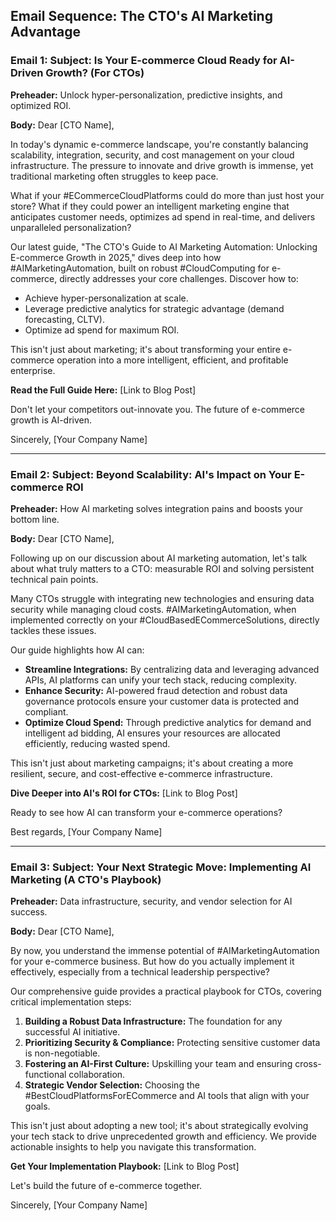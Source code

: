 ## Email Sequence: The CTO's AI Marketing Advantage

### Email 1: Subject: Is Your E-commerce Cloud Ready for AI-Driven Growth? (For CTOs)

**Preheader:** Unlock hyper-personalization, predictive insights, and optimized ROI.

**Body:**
Dear [CTO Name],

In today's dynamic e-commerce landscape, you're constantly balancing scalability, integration, security, and cost management on your cloud infrastructure. The pressure to innovate and drive growth is immense, yet traditional marketing often struggles to keep pace.

What if your #ECommerceCloudPlatforms could do more than just host your store? What if they could power an intelligent marketing engine that anticipates customer needs, optimizes ad spend in real-time, and delivers unparalleled personalization?

Our latest guide, "The CTO's Guide to AI Marketing Automation: Unlocking E-commerce Growth in 2025," dives deep into how #AIMarketingAutomation, built on robust #CloudComputing for e-commerce, directly addresses your core challenges. Discover how to:

*   Achieve hyper-personalization at scale.
*   Leverage predictive analytics for strategic advantage (demand forecasting, CLTV).
*   Optimize ad spend for maximum ROI.

This isn't just about marketing; it's about transforming your entire e-commerce operation into a more intelligent, efficient, and profitable enterprise.

**Read the Full Guide Here:** [Link to Blog Post]

Don't let your competitors out-innovate you. The future of e-commerce growth is AI-driven.

Sincerely,
[Your Company Name]

---

### Email 2: Subject: Beyond Scalability: AI's Impact on Your E-commerce ROI

**Preheader:** How AI marketing solves integration pains and boosts your bottom line.

**Body:**
Dear [CTO Name],

Following up on our discussion about AI marketing automation, let's talk about what truly matters to a CTO: measurable ROI and solving persistent technical pain points.

Many CTOs struggle with integrating new technologies and ensuring data security while managing cloud costs. #AIMarketingAutomation, when implemented correctly on your #CloudBasedECommerceSolutions, directly tackles these issues.

Our guide highlights how AI can:

*   **Streamline Integrations:** By centralizing data and leveraging advanced APIs, AI platforms can unify your tech stack, reducing complexity.
*   **Enhance Security:** AI-powered fraud detection and robust data governance protocols ensure your customer data is protected and compliant.
*   **Optimize Cloud Spend:** Through predictive analytics for demand and intelligent ad bidding, AI ensures your resources are allocated efficiently, reducing wasted spend.

This isn't just about marketing campaigns; it's about creating a more resilient, secure, and cost-effective e-commerce infrastructure.

**Dive Deeper into AI's ROI for CTOs:** [Link to Blog Post]

Ready to see how AI can transform your e-commerce operations?

Best regards,
[Your Company Name]

---

### Email 3: Subject: Your Next Strategic Move: Implementing AI Marketing (A CTO's Playbook)

**Preheader:** Data infrastructure, security, and vendor selection for AI success.

**Body:**
Dear [CTO Name],

By now, you understand the immense potential of #AIMarketingAutomation for your e-commerce business. But how do you actually implement it effectively, especially from a technical leadership perspective?

Our comprehensive guide provides a practical playbook for CTOs, covering critical implementation steps:

1.  **Building a Robust Data Infrastructure:** The foundation for any successful AI initiative.
2.  **Prioritizing Security & Compliance:** Protecting sensitive customer data is non-negotiable.
3.  **Fostering an AI-First Culture:** Upskilling your team and ensuring cross-functional collaboration.
4.  **Strategic Vendor Selection:** Choosing the #BestCloudPlatformsForECommerce and AI tools that align with your goals.

This isn't just about adopting a new tool; it's about strategically evolving your tech stack to drive unprecedented growth and efficiency. We provide actionable insights to help you navigate this transformation.

**Get Your Implementation Playbook:** [Link to Blog Post]

Let's build the future of e-commerce together.

Sincerely,
[Your Company Name]